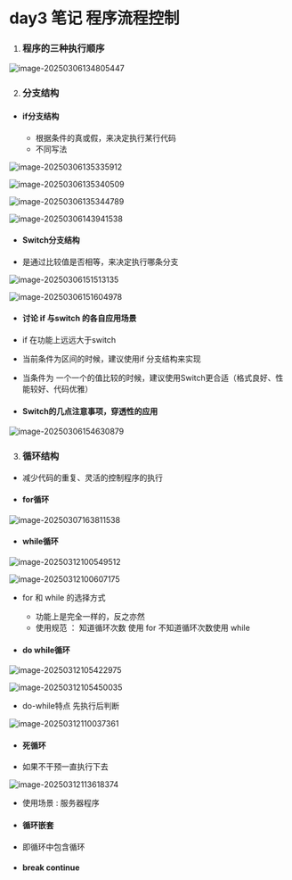 # day3 笔记 程序流程控制

1. ### 程序的三种执行顺序

![image-20250306134805447](assets/image-20250306134805447.png)

2. ### 分支结构	

- #### if分支结构

  - 根据条件的真或假，来决定执行某行代码
  - 不同写法

![image-20250306135335912](assets/image-20250306135335912.png)

![image-20250306135340509](assets/image-20250306135340509.png)

![image-20250306135344789](assets/image-20250306135344789.png)

![image-20250306143941538](assets/image-20250306143941538.png)

- #### Switch分支结构

- 是通过比较值是否相等，来决定执行哪条分支

![image-20250306151513135](assets/image-20250306151513135.png)

 ![image-20250306151604978](assets/image-20250306151604978.png)

- #### 讨论 if 与switch 的各自应用场景

- if 在功能上远远大于switch

- 当前条件为区间的时候，建议使用if 分支结构来实现

- 当条件为 一个一个的值比较的时候，建议使用Switch更合适（格式良好、性能较好、代码优雅）

- #### Switch的几点注意事项，穿透性的应用

![image-20250306154630879](assets/image-20250306154630879.png)

3. ### 循环结构

- 减少代码的重复、灵活的控制程序的执行

- #### for循环

![image-20250307163811538](assets/image-20250307163811538.png)

- #### while循环

![image-20250312100549512](assets/image-20250312100549512.png)

![image-20250312100607175](assets/image-20250312100607175.png)

- for 和 while 的选择方式
  - 功能上是完全一样的，反之亦然
  - 使用规范 ： 知道循环次数 使用 for   不知道循环次数使用 while

- #### do while循环

![image-20250312105422975](assets/image-20250312105422975.png)

![image-20250312105450035](assets/image-20250312105450035.png)

- do-while特点 先执行后判断

![image-20250312110037361](assets/image-20250312110037361.png)

- #### 死循环

- 如果不干预一直执行下去

![image-20250312113618374](assets/image-20250312113618374.png)

- 使用场景 : 服务器程序

- #### 循环嵌套

- 即循环中包含循环

- #### break continue